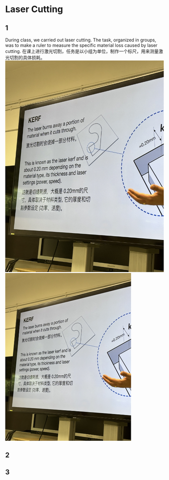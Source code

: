 # Laser Cutting
## 1
During class, we carried out laser cutting. The task, organized in groups, was to make a ruler to measure the specific material loss caused by laser cutting.
在课上进行激光切割，任务是以小组为单位，制作一个标尺，用来测量激光切割的具体损耗。
![](file/ppt.jpg)
<img src="file/ppt.jpg" alt="ppt" width="400"/>

## 2


## 3
